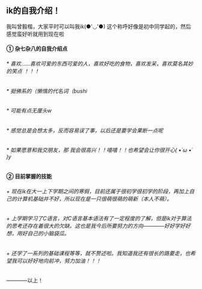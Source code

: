 ## **ik的自我介绍！**

我叫曾毅楷，大家平时可以叫我ik(●'◡'●) 这个称呼好像是初中同学起的，然后感觉蛮好听就用到现在啦


#### ① 杂七杂八的自我介绍点

###### * 喜欢……喜欢可爱的东西可爱的人，喜欢好吃的食物，喜欢发呆，喜欢莫名其妙的笑点    ！！！

###### * 挺佛系的（懒惰的代名词（bushi

###### * 可能有点无厘头w

###### * 感觉总是会想太多，反而容易误了事，以后还是要学会果断一点呢

###### * 如果愿意和我交朋友，那 我会很高兴！！嘻嘻！！也希望会让你很开心( •̀ ω •́ )y

#### ② 目前掌握的技能

###### + 现在ik在大一上下学期之间的寒假，目前还属于很初学很初学的阶段，再加上自己的计算机基础并不好，所以现在是一只很萌很萌的萌新（本人不萌）。

###### + 上学期学习了C语言，对C语言基本语法有了一定程度的了解，但是ik对于算法的思考还存在着很大的欠缺。这也是我今后所要努力的方向————好好学好好想，用好自己的小脑袋瓜。

###### + 还学了一系列的基础课程等等，就不赘述啦。我知道我还有很长的路要走，也希望我可以好好地向前冲，努力加油！！！


————以上！
